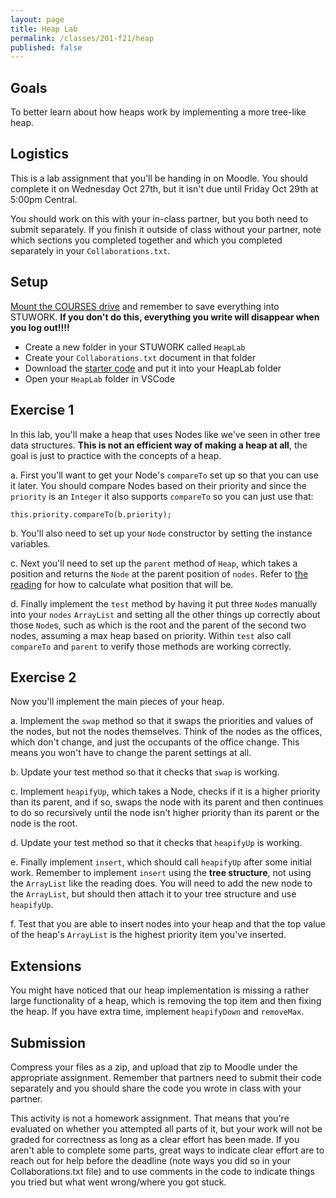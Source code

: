 ```yaml
---
layout: page
title: Heap Lab
permalink: /classes/201-f21/heap
published: false
---
```


## Goals
To better learn about how heaps work by implementing a more tree-like heap.

## Logistics
This is a lab assignment that you'll be handing in on Moodle. You should complete it on Wednesday Oct 27th, but it isn't due until Friday Oct 29th at 5:00pm Central.

You should work on this with your in-class partner, but you both need to submit separately. 
If you finish it outside of class without your partner, note which sections you completed together and which you completed separately in your `Collaborations.txt`.

## Setup
[Mount the COURSES drive](https://wiki.carleton.edu/pages/viewpage.action?spaceKey=carl&title=CS+111+and+201+workflow+in+CS+labs) and remember to save everything into STUWORK. **If you don't do this, everything you write will disappear when you log out!!!!**
* Create a new folder in your STUWORK called `HeapLab`
* Create your `Collaborations.txt` document in that folder
* Download the [starter code](Heap.java) and put it into your HeapLab folder
* Open your `HeapLab` folder in VSCode


## Exercise 1
In this lab, you'll make a heap that uses Nodes like we've seen in other tree data structures. **This is not an efficient way of making a heap at all**, the goal is just to practice with the concepts of a heap.

a. First you'll want to get your Node's `compareTo` set up so that you can use it later. You should compare Nodes based on their priority and since the `priority` is an `Integer` it also supports `compareTo` so you can just use that:
```
this.priority.compareTo(b.priority);
```

b. You'll also need to set up your `Node` constructor by setting the instance variables.

c. Next you'll need to set up the `parent` method of `Heap`, which takes a position and returns the `Node` at the parent position of `nodes`. Refer to [the reading](https://opendsa-server.cs.vt.edu/ODSA/Books/Everything/html/Heaps.html) for how to calculate what position that will be.

d. Finally implement the `test` method by having it put three `Node`s manually into your `nodes` `ArrayList` and setting all the other things up correctly about those `Node`s, such as which is the root and the parent of the second two nodes, assuming a max heap based on priority. Within `test` also call `compareTo` and `parent` to verify those methods are working correctly.

## Exercise 2
Now you'll implement the main pieces of your heap.

a. Implement the `swap` method so that it swaps the priorities and values of the nodes, but not the nodes themselves. Think of the nodes as the offices, which don't change, and just the occupants of the office change. This means you won't have to change the parent settings at all.

b. Update your test method so that it checks that `swap` is working.

c. Implement `heapifyUp`, which takes a Node, checks if it is a higher priority than its parent, and if so, swaps the node with its parent and then continues to do so recursively until the node isn't higher priority than its parent or the node is the root.

d. Update your test method so that it checks that `heapifyUp` is working.

e. Finally implement `insert`, which should call `heapifyUp` after some initial work. Remember to implement `insert` using the **tree structure**, not using the `ArrayList` like the reading does. You will need to add the new node to the `ArrayList`, but should then attach it to your tree structure and use `heapifyUp`.

f. Test that you are able to insert nodes into your heap and that the top value of the heap's `ArrayList` is the highest priority item you've inserted.

## Extensions
You might have noticed that our heap implementation is missing a rather large functionality of a heap, which is removing the top item and then fixing the heap. If you have extra time, implement `heapifyDown` and `removeMax`.

## Submission
Compress your files as a zip, and upload that zip to Moodle under the appropriate assignment.
Remember that partners need to submit their code separately and you should share the code you wrote in class with your partner.

This activity is not a homework assignment. That means that you're evaluated on whether you attempted all parts of it, but your work will not be graded for correctness as long as a clear effort has been made. If you aren't able to complete some parts, great ways to indicate clear effort are to reach out for help before the deadline (note ways you did so in your Collaborations.txt file) and to use comments in the code to indicate things you tried but what went wrong/where you got stuck.

